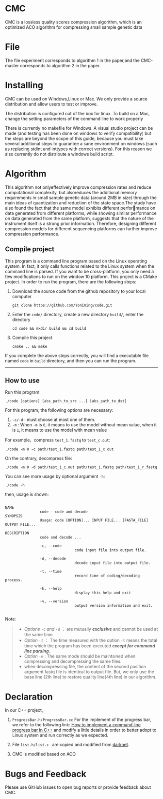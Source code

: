 # CMC
CMC is a lossless quality scores compression algorithm, which is an optimized ACO algorithm for compressing small sample genetic data
# File
The flie experiment corresponds to algorithm 1 in the paper,and the CMC-master corresponds to algorithm 2 in the paper.
# Installing
CMC can be used on Windows,Linux or Mac. We only provide a source distribution and allow users to test or improve. 

The distribution is configured out of the box for linux. To build on a Mac, change the setting parameters of the command line to work properly

There is currently no makefile for Windows. A visual studio project can be made (and testing has been done on windows to verify compatibility) but the steps are beyond the scope of this guide, because you must take several additional steps to guarantee a sane environment on windows (such as replacing stdint and inttypes with correct versions). For this reason we also currently do not distribute a windows build script.
# Algorithm
This algorithm not onlyeffectively improve compression rates and reduce computational complexity, but alsoreduces the additional memory requirements in small sample genetic data (around 2MB in size) through the main ideas of quantization and reduction of the state space.The study have also found the fact that the same model exhibits different performance on data generated from different platforms, while showing similar performance on data generated from the same platform, suggests that the nature of the instrument itself is a strong prior information. Therefore, designing different compression models for different sequencing platforms can further improve compression performance.
## Compile project
This program is a command line program based on the Linux operating system. In fact, it only calls functions related to the Linux system when the command line is parsed. If you want to be cross-platform, you only need a few modifications to run on the window 10 platform.
This project is a CMake project. In order to run the program, there are the following steps:

1. Download the source code from the github repository to your local computer
    ```
    git clone https://github.com/Yoniming/code.git
    ```   
2. Enter the `code/` directory, create a new directory `build/`, enter the directory
   ```
   cd code && mkdir build && cd build
   ```
3. Compile this project
   ```
   cmake .. && make
   ```
If you complete the above steps correctly, you will find a executable file named `code` in `build` directory, and then you can run the program.

---
## How to use
Run this program:
```
./code [options] [abs_path_to_src ...] [abs_path_to_dst] 
```
For this program, the following options are necessary:
1. `-c/-d` : must choose at most one of them.
2. `-m` : When `-m` is `0`, it means to use the model without mean value, when it is `1`, it means to use the model with mean value

For example，compress `test_1.fastq` to `test_c.out`:
```
./code -m 0 -c path/test_1.fastq path/test_1_c.out
```
On the contrary, decompress file:
```
./code -m 0 -d path/test_1_c.out path/test_1.fastq path/test_1_r.fastq
```
You can see more usage by optional argument `-h`:
```
./code -h
```
then, usage is shown:
```

NAME
                code - code and decode
SYNOPSIS
                Usage: code [OPTION]... INPUT FILE... [FASTA_FILE] OUTPUT FILE... 

DESCRIPTION
                code and decode ...

                -c, --code
                                code input file into output file.

                -d, --decode
                                decode input file into output file.

                -t, --time
                                record time of coding/decoding process.

                -h, --help
                                display this help and exit

                -v, --version
                                output version information and exit.


```
Note:
> + *Options `-c` and `-d`* ： are mutually ***exclusive*** and cannot be used at the same time.
> + *Option `-t`* ： The time measured with the option `-t` means the total time which the program has been executed ***except for command line parsing***.
> + *Option `-m`* : The same mode should be maintained when compressing and decompressing the same files.
> + when decompressing file, the content of the second position argument fastq file is identical to output file. But, we only use the base line (2th line) to restore quality line(4th line) in our algorithm.

# Declaration

In our C++ project,

1. ``ProgressBar.h/ProgressBar.cc``  For the implement of the progress bar, we refer to the following link: [How to implement a command line progress bar in C++](https://github.com/HaoKunT/blog-hugo/blob/b6d3a55edc7ab858350445c44ea44cad369468c0/content/post/%E7%94%A8C%2B%2B%E5%AE%9E%E7%8E%B0%E4%B8%80%E4%B8%AA%E5%91%BD%E4%BB%A4%E8%A1%8C%E8%BF%9B%E5%BA%A6%E6%9D%A1.md) and modify a little details in order to better adopt to Linux system and run correctly as we expected.

2.  File ```list.h/list.c ``` are copied and modified from [darknet](https://github.com/pjreddie/darknet/blob/master/src/list.c).

3. CMC is modified based on ACO 

# Bugs and Feedback
Please use GitHub issues to open bug reports or provide feedback about CMC.
